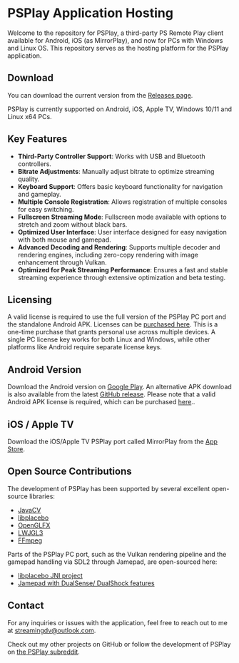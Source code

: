 # PSPlay Application Hosting

Welcome to the repository for PSPlay, a third-party PS Remote Play client available for Android, iOS (as MirrorPlay), and now for PCs with Windows and Linux OS. This repository serves as the hosting platform for the PSPlay application.

## Download
You can download the current version from the [Releases page](https://github.com/streamingdv/PSPlay-Application-Hosting/releases/).

PSPlay is currently supported on Android, iOS, Apple TV, Windows 10/11 and Linux x64 PCs.

## Key Features
- **Third-Party Controller Support**: Works with USB and Bluetooth controllers.
- **Bitrate Adjustments**: Manually adjust bitrate to optimize streaming quality.
- **Keyboard Support**: Offers basic keyboard functionality for navigation and gameplay.
- **Multiple Console Registration**: Allows registration of multiple consoles for easy switching.
- **Fullscreen Streaming Mode**: Fullscreen mode available with options to stretch and zoom without black bars.
- **Optimized User Interface**: User interface designed for easy navigation with both mouse and gamepad.
- **Advanced Decoding and Rendering**: Supports multiple decoder and rendering engines, including zero-copy rendering with image enhancement through Vulkan.
- **Optimized for Peak Streaming Performance**: Ensures a fast and stable streaming experience through extensive optimization and beta testing.

## Licensing
A valid license is required to use the full version of the PSPlay PC port and the standalone Android APK. Licenses can be [purchased here](https://streamingdv.com/shop-list-ns.html).
This is a one-time purchase that grants personal use across multiple devices. A single PC license key works for both Linux and Windows, while other platforms like Android require separate license keys.

## Android Version
Download the Android version on [Google Play](https://play.google.com/store/apps/details?id=psplay.grill.com). An alternative APK download is also available from the
latest [GitHub release](https://github.com/streamingdv/PSPlay-Application-Hosting/releases/). Please note that a valid Android APK license is required, which can be purchased [here](https://streamingdv.com/shop-list-ns)..

## iOS / Apple TV
Download the iOS/Apple TV PSPlay port called MirrorPlay from the [App Store](https://apps.apple.com/us/app/mirrorplay-remote-streaming/id1638586503).

## Open Source Contributions
The development of PSPlay has been supported by several excellent open-source libraries:

- [JavaCV](https://github.com/bytedeco/javacv)
- [libplacebo](https://github.com/haasn/libplacebo)
- [OpenGLFX](https://github.com/husker-dev/openglfx)
- [LWJGL3](https://github.com/LWJGL/lwjgl3)
- [FFmpeg](https://github.com/FFmpeg/FFmpeg)

Parts of the PSPlay PC port, such as the Vulkan rendering pipeline and the gamepad handling via SDL2 through Jamepad, are open-sourced here:

- [libplacebo JNI project](https://github.com/streamingdv/libplacebo-jni)
- [Jamepad with DualSense/ DualShock features](https://github.com/grill2010/Jamepad)

## Contact
For any inquiries or issues with the application, feel free to reach out to me at [streamingdv@outlook.com](mailto:streamingdv@outlook.com).

Check out my other projects on GitHub or follow the development of PSPlay on [the PSPlay subreddit](https://www.reddit.com/r/PSPlay/).
